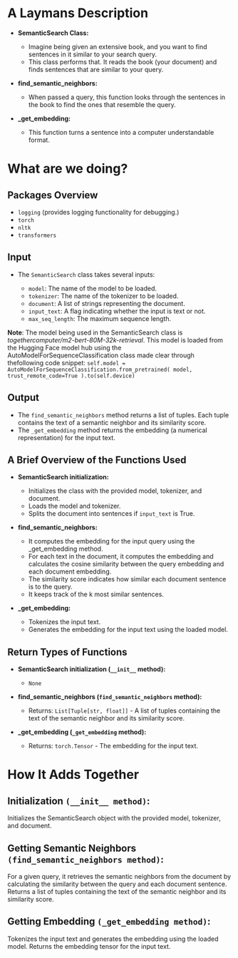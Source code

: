 # A Laymans Description

- **SemanticSearch Class:**

  - Imagine being given an extensive book, and you want to find sentences in it similar to your search query.
  - This class performs that. It reads the book (your document) and finds sentences that are similar to your query.

- **find_semantic_neighbors:**

  - When passed a query, this function looks through the sentences in the book to find the ones that resemble the query.

- **_get_embedding:**

  - This function turns a sentence into a computer understandable format.

# What are we doing?

## Packages Overview

- `logging` (provides logging functionality for debugging.)
- `torch`
- `nltk`
- `transformers`

## Input

- The `SemanticSearch` class takes several inputs:

  - `model`: The name of the model to be loaded.
  - `tokenizer`: The name of the tokenizer to be loaded.
  - `document`: A list of strings representing the document.
  - `input_text`: A flag indicating whether the input is text or not.
  - `max_seq_length`: The maximum sequence length.

**Note**: The model being used in the SemanticSearch class is _togethercomputer/m2-bert-80M-32k-retrieval_. This model is loaded from the Hugging Face model hub using the AutoModelForSequenceClassification class made clear through thefollowing code snippet: `self.model = AutoModelForSequenceClassification.from_pretrained( model, trust_remote_code=True ).to(self.device)`

## Output

- The `find_semantic_neighbors` method returns a list of tuples. Each tuple contains the text of a semantic neighbor and its similarity score.
- The `_get_embedding` method returns the embedding (a numerical representation) for the input text.

## A Brief Overview of the Functions Used

- **SemanticSearch initialization:**

  - Initializes the class with the provided model, tokenizer, and document.
  - Loads the model and tokenizer.
  - Splits the document into sentences if `input_text` is True.

- **find_semantic_neighbors:**

  - It computes the embedding for the input query using the _get_embedding method.
  - For each text in the document, it computes the embedding and calculates the cosine similarity between the query embedding and each document embedding.
  - The similarity score indicates how similar each document sentence is to the query.
  - It keeps track of the k most similar sentences.

- **_get_embedding:**

  - Tokenizes the input text.
  - Generates the embedding for the input text using the loaded model.

## Return Types of Functions

- **SemanticSearch initialization (`__init__` method):**

  - `None`

- **find_semantic_neighbors (`find_semantic_neighbors` method):**

  - Returns: `List[Tuple[str, float]]` - A list of tuples containing the text of the semantic neighbor and its similarity score.

- **_get_embedding (`_get_embedding` method):**

  - Returns: `torch.Tensor` - The embedding for the input text.

# How It Adds Together

## Initialization `(__init__ method)`:

Initializes the SemanticSearch object with the provided model, tokenizer, and document.

## Getting Semantic Neighbors `(find_semantic_neighbors method)`:

For a given query, it retrieves the semantic neighbors from the document by calculating the similarity between the query and each document sentence. Returns a list of tuples containing the text of the semantic neighbor and its similarity score.

## Getting Embedding `(_get_embedding method)`:

Tokenizes the input text and generates the embedding using the loaded model. Returns the embedding tensor for the input text.

